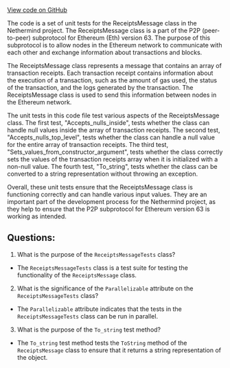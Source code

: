 [View code on GitHub](https://github.com/NethermindEth/nethermind/src/Nethermind/Nethermind.Network.Test/P2P/Subprotocols/Eth/V63/ReceiptsMessageTests.cs)

The code is a set of unit tests for the ReceiptsMessage class in the Nethermind project. The ReceiptsMessage class is a part of the P2P (peer-to-peer) subprotocol for Ethereum (Eth) version 63. The purpose of this subprotocol is to allow nodes in the Ethereum network to communicate with each other and exchange information about transactions and blocks.

The ReceiptsMessage class represents a message that contains an array of transaction receipts. Each transaction receipt contains information about the execution of a transaction, such as the amount of gas used, the status of the transaction, and the logs generated by the transaction. The ReceiptsMessage class is used to send this information between nodes in the Ethereum network.

The unit tests in this code file test various aspects of the ReceiptsMessage class. The first test, "Accepts_nulls_inside", tests whether the class can handle null values inside the array of transaction receipts. The second test, "Accepts_nulls_top_level", tests whether the class can handle a null value for the entire array of transaction receipts. The third test, "Sets_values_from_constructor_argument", tests whether the class correctly sets the values of the transaction receipts array when it is initialized with a non-null value. The fourth test, "To_string", tests whether the class can be converted to a string representation without throwing an exception.

Overall, these unit tests ensure that the ReceiptsMessage class is functioning correctly and can handle various input values. They are an important part of the development process for the Nethermind project, as they help to ensure that the P2P subprotocol for Ethereum version 63 is working as intended.
## Questions: 
 1. What is the purpose of the `ReceiptsMessageTests` class?
- The `ReceiptsMessageTests` class is a test suite for testing the functionality of the `ReceiptsMessage` class.

2. What is the significance of the `Parallelizable` attribute on the `ReceiptsMessageTests` class?
- The `Parallelizable` attribute indicates that the tests in the `ReceiptsMessageTests` class can be run in parallel.

3. What is the purpose of the `To_string` test method?
- The `To_string` test method tests the `ToString` method of the `ReceiptsMessage` class to ensure that it returns a string representation of the object.